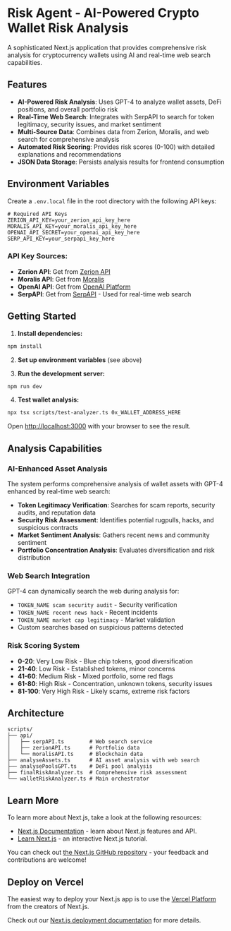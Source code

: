 # Risk Agent - AI-Powered Crypto Wallet Risk Analysis

A sophisticated Next.js application that provides comprehensive risk analysis for cryptocurrency wallets using AI and real-time web search capabilities.

## Features

- **AI-Powered Risk Analysis**: Uses GPT-4 to analyze wallet assets, DeFi positions, and overall portfolio risk
- **Real-Time Web Search**: Integrates with SerpAPI to search for token legitimacy, security issues, and market sentiment
- **Multi-Source Data**: Combines data from Zerion, Moralis, and web search for comprehensive analysis
- **Automated Risk Scoring**: Provides risk scores (0-100) with detailed explanations and recommendations
- **JSON Data Storage**: Persists analysis results for frontend consumption

## Environment Variables

Create a `.env.local` file in the root directory with the following API keys:

```env
# Required API Keys
ZERION_API_KEY=your_zerion_api_key_here
MORALIS_API_KEY=your_moralis_api_key_here
OPENAI_API_SECRET=your_openai_api_key_here
SERP_API_KEY=your_serpapi_key_here
```

### API Key Sources:
- **Zerion API**: Get from [Zerion API](https://developers.zerion.io/)
- **Moralis API**: Get from [Moralis](https://moralis.io/)
- **OpenAI API**: Get from [OpenAI Platform](https://platform.openai.com/)
- **SerpAPI**: Get from [SerpAPI](https://serpapi.com/) - Used for real-time web search

## Getting Started

1. **Install dependencies:**
```bash
npm install
```

2. **Set up environment variables** (see above)

3. **Run the development server:**
```bash
npm run dev
```

4. **Test wallet analysis:**
```bash
npx tsx scripts/test-analyzer.ts 0x_WALLET_ADDRESS_HERE
```

Open [http://localhost:3000](http://localhost:3000) with your browser to see the result.

## Analysis Capabilities

### AI-Enhanced Asset Analysis
The system performs comprehensive analysis of wallet assets with GPT-4 enhanced by real-time web search:

- **Token Legitimacy Verification**: Searches for scam reports, security audits, and reputation data
- **Security Risk Assessment**: Identifies potential rugpulls, hacks, and suspicious contracts  
- **Market Sentiment Analysis**: Gathers recent news and community sentiment
- **Portfolio Concentration Analysis**: Evaluates diversification and risk distribution

### Web Search Integration
GPT-4 can dynamically search the web during analysis for:
- `TOKEN_NAME scam security audit` - Security verification
- `TOKEN_NAME recent news hack` - Recent incidents  
- `TOKEN_NAME market cap legitimacy` - Market validation
- Custom searches based on suspicious patterns detected

### Risk Scoring System
- **0-20**: Very Low Risk - Blue chip tokens, good diversification
- **21-40**: Low Risk - Established tokens, minor concerns
- **41-60**: Medium Risk - Mixed portfolio, some red flags
- **61-80**: High Risk - Concentration, unknown tokens, security issues
- **81-100**: Very High Risk - Likely scams, extreme risk factors

## Architecture

```
scripts/
├── api/
│   ├── serpAPI.ts        # Web search service
│   ├── zerionAPI.ts      # Portfolio data
│   └── moralisAPI.ts     # Blockchain data
├── analyseAssets.ts      # AI asset analysis with web search
├── analysePoolsGPT.ts    # DeFi pool analysis  
├── finalRiskAnalyzer.ts  # Comprehensive risk assessment
└── walletRiskAnalyzer.ts # Main orchestrator
```

## Learn More

To learn more about Next.js, take a look at the following resources:

- [Next.js Documentation](https://nextjs.org/docs) - learn about Next.js features and API.
- [Learn Next.js](https://nextjs.org/learn) - an interactive Next.js tutorial.

You can check out [the Next.js GitHub repository](https://github.com/vercel/next.js) - your feedback and contributions are welcome!

## Deploy on Vercel

The easiest way to deploy your Next.js app is to use the [Vercel Platform](https://vercel.com/new?utm_medium=default-template&filter=next.js&utm_source=create-next-app&utm_campaign=create-next-app-readme) from the creators of Next.js.

Check out our [Next.js deployment documentation](https://nextjs.org/docs/app/building-your-application/deploying) for more details.

